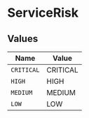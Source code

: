 # ServiceRisk


## Values

| Name       | Value      |
| ---------- | ---------- |
| `CRITICAL` | CRITICAL   |
| `HIGH`     | HIGH       |
| `MEDIUM`   | MEDIUM     |
| `LOW`      | LOW        |
